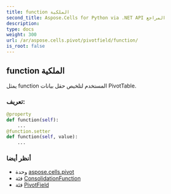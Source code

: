 ```yaml
---
title: function الملكية
second_title: Aspose.Cells for Python via .NET API المراجع
description:
type: docs
weight: 300
url: /ar/aspose.cells.pivot/pivotfield/function/
is_root: false
---
```

##  function الملكية

يمثل function المستخدم لتلخيص حقل بيانات PivotTable.
###  تعريف:
```python
@property
def function(self):
    ...
@function.setter
def function(self, value):
    ...
```

###  أنظر أيضا
* وحدة [aspose.cells.pivot](../../)
* فئة [ConsolidationFunction](/cells/python-net/ar/aspose.cells/consolidationfunction)
* فئة [PivotField](/cells/python-net/ar/aspose.cells.pivot/pivotfield)
